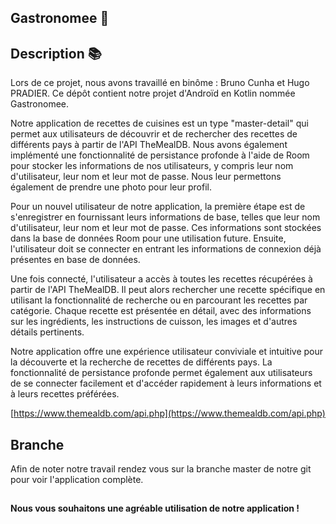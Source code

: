## Gastronomee 🍜

## Description 📚
Lors de ce projet, nous avons travaillé en binôme : Bruno Cunha et Hugo PRADIER. Ce dépôt contient notre projet d'Androïd en Kotlin nommée Gastronomee. 

Notre application de recettes de cuisines est un type "master-detail" qui permet aux utilisateurs de découvrir et de rechercher des recettes de différents pays à partir de l'API TheMealDB. Nous avons également implémenté une fonctionnalité de persistance profonde à l'aide de Room pour stocker les informations de nos utilisateurs, y compris leur nom d'utilisateur, leur nom et leur mot de passe. Nous leur permettons également de prendre une photo pour leur profil.

Pour un nouvel utilisateur de notre application, la première étape est de s'enregistrer en fournissant leurs informations de base, telles que leur nom d'utilisateur, leur nom et leur mot de passe. Ces informations sont stockées dans la base de données Room pour une utilisation future. Ensuite, l'utilisateur doit se connecter en entrant les informations de connexion déjà présentes en base de données.

Une fois connecté, l'utilisateur a accès à toutes les recettes récupérées à partir de l'API TheMealDB. Il peut alors rechercher une recette spécifique en utilisant la fonctionnalité de recherche ou en parcourant les recettes par catégorie. Chaque recette est présentée en détail, avec des informations sur les ingrédients, les instructions de cuisson, les images et d'autres détails pertinents.

Notre application offre une expérience utilisateur conviviale et intuitive pour la découverte et la recherche de recettes de différents pays. La fonctionnalité de persistance profonde permet également aux utilisateurs de se connecter facilement et d'accéder rapidement à leurs informations et à leurs recettes préférées.

[https://www.themealdb.com/api.php](https://www.themealdb.com/api.php)


## Branche
Afin de noter notre travail rendez vous sur la branche master de notre git pour voir l'application complète.

##

**Nous vous souhaitons une agréable utilisation de notre application !**
